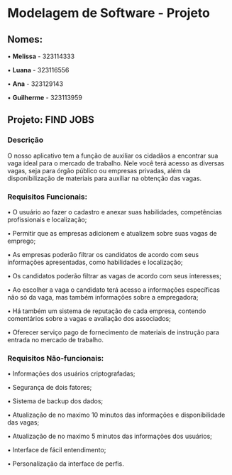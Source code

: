 # Modelagem de Software - Projeto
## Nomes:
• **Melissa** - 323114333

• **Luana** - 323116556

• **Ana** - 323129143

• **Guilherme** - 323113959

## Projeto: FIND JOBS
### Descrição
 O nosso aplicativo tem a função de auxiliar os cidadãos a encontrar sua vaga ideal para o mercado de trabalho.
 Nele você terá acesso as diversas vagas, seja para órgão público ou empresas privadas, além da disponibilização de materiais para auxiliar na obtenção das vagas.

### Requisitos Funcionais:
• O usuário ao fazer o cadastro e anexar suas habilidades, competências profissionais e localização;

• Permitir que as empresas adicionem e atualizem sobre suas vagas de emprego;

• As empresas poderão filtrar os candidatos de acordo com seus informações apresentadas, como habilidades e localização;

• Os candidatos poderão filtrar as vagas de acordo com seus interesses;

• Ao escolher a vaga o candidato terá acesso a informações específicas não só da vaga, mas também informações sobre a empregadora;

• Há também um sistema de reputação de cada empresa, contendo comentários sobre a vagas e avaliação dos associados;

• Oferecer serviço pago de fornecimento de materiais de instrução para entrada no mercado de trabalho.

### Requisitos Não-funcionais:
• Informações dos usuários criptografadas; 

• Segurança de dois fatores;

• Sistema de backup dos dados;

• Atualização de no maximo 10 minutos das informações e disponibilidade das vagas;

• Atualização de no maximo 5 minutos das informações dos usuários;

• Interface de fácil entendimento;

• Personalização da interface de perfis.


